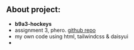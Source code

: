 ## About project:
- **b9a3-hockeys**
- assignment 3, phero. [github repo](https://github.com/ProgrammingHero1/B9A3-Hockeys)
- my own code using html, tailwindcss & daisyui
- 
